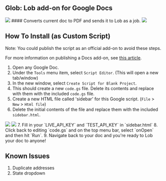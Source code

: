 ## Glob: Lob add-on for Google Docs 
<img src="https://raw.githubusercontent.com/mikesteele/glob/master/screenshots/1.png">
#### Converts current doc to PDF and sends it to Lob as a job.
<img src="https://raw.githubusercontent.com/mikesteele/glob/master/screenshots/4.png">

## How To Install (as Custom Script)

Note: You could publish the script as an official add-on to avoid these steps.

For more information on publishing a Docs add-on, see <a href="https://developers.google.com/apps-script/add-ons/publish">this article</a>.

1. Open any Google Doc.
2. Under the `Tools` menu item, select `Script Editor`. (This will open a new tab/window)
3. In the new window, select `Create Script for Blank Project`.
4. This should create a new `code.gs` file. Delete its contents and replace with them with the included `code.gs` file.
5. Create a new HTML file called 'sidebar' for this Google script. (`File` > `New` > `Html file`)
6. Delete the initial contents of the file and replace them with the included `sidebar.html`.
<img src="https://raw.githubusercontent.com/mikesteele/glob/master/screenshots/2.png">
<img src="https://raw.githubusercontent.com/mikesteele/glob/master/screenshots/3.png">
7. Fill in your `LIVE_API_KEY` and `TEST_API_KEY` in `sidebar.html`
8. Click back to editing `code.gs` and on the top menu bar, select `onOpen` and then hit `Run`.
9. Navigate back to your doc and you're ready to Lob your doc to anyone!

## Known Issues
1. Duplicate addresses
2. State dropdown
